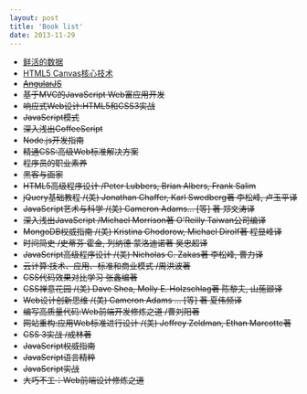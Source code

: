 ```yaml
---
layout: post
title: 'Book list'
date: 2013-11-29
---
```


* [鲜活的数据](http://book.douban.com/subject/19952397/)
* [HTML5 Canvas核心技术](http://book.douban.com/subject/24533314/)
* <strike>[AngularJS](http://book.douban.com/subject/20277919/)</strike>
* <strike>基于MVC的JavaScript Web富应用开发</strike>
* <strike>响应式Web设计:HTML5和CSS3实战</strike>
* <strike>JavaScript模式</strike>
* <strike>深入浅出CoffeeScript</strike>
* <strike>Node.js开发指南</strike>
* <strike>精通CSS:高级Web标准解决方案</strike>
* <strike>程序员的职业素养</strike>
* <strike>黑客与画家</strike>
* <strike>HTML5高级程序设计  /Peter Lubbers, Brian Albers, Frank Salim</strike>
* <strike>jQuery基础教程  /(美)  Jonathan Chaffer, Karl Swedberg著 李松峰, 卢玉平译</strike>
* <strike>JavaScript艺术与科学  /(美) Cameron Adams... [等] 著 郑文涛译</strike>
* <strike>深入浅出JavaScript  /Michael Morrison著 O'Reilly Taiwan公司编译</strike>
* <strike>MongoDB权威指南  /(美) Kristina Chodorow, Michael Dirolf著 程显峰译</strike>
* <strike>时间简史  /史蒂芬·霍金, 列纳德·蒙洛迪诺著 吴忠超译</strike>
* <strike>JavaScript高级程序设计  /(美) Nicholas C. Zakas著 李松峰, 曹力译</strike>
* <strike>云计算:技术、应用、标准和商业模式  /周洪波著</strike>
* <strike>CSS代码效果对比学习  张鑫编著 </strike>
* <strike>CSS禅意花园  /(美) Dave Shea, Molly E. Holzschlag著 陈黎夫, 山葹颋译</strike>
* <strike>Web设计创新思维  /(美) Cameron Adams ... [等] 著 夏伟频译</strike>
* <strike>编写高质量代码:Web前端开发修炼之道  /曹刘阳著</strike>
* <strike>网站重构:应用Web标准进行设计   /(美) Jeffrey Zeldman, Ethan Marcotte著</strike>
* <strike>CSS 3实战  /成林著</strike>
* <strike>JavaScript权威指南</strike>
* <strike>JavaScript语言精粹</strike>
* <strike>JavaScript实战</strike>
* <strike>大巧不工：Web前端设计修炼之道</strike>
